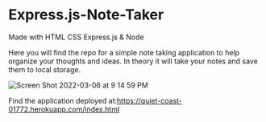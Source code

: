 # Express.js-Note-Taker
Made with HTML CSS Express.js & Node

Here you will find the repo for a simple note taking application to help organize your thoughts and ideas. In theory it will take your notes and save them to local storage.

![Screen Shot 2022-03-06 at 9 14 59 PM](https://user-images.githubusercontent.com/95631495/156962963-d41bdf06-9a2c-4838-b718-f17c5241d1ec.png)

Find the application deployed at:https://quiet-coast-01772.herokuapp.com/index.html
